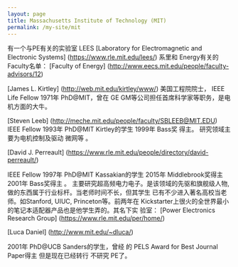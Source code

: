 ```yaml
---
layout: page
title: Massachusetts Institute of Technology (MIT)
permalink: /my-site/mit
---
```



有一个与PE有关的实验室 LEES
[Laboratory for Electromagnetic and Electronic Systems] (https://www.rle.mit.edu/lees/) 
系里和 Energy有关的 Faculty名单：
[Faculty of Energy] (http://www.eecs.mit.edu/people/faculty-advisors/12)

[James L. Kirtley] (http://web.mit.edu/kirtley/www/)
美国工程院院士， IEEE Life Fellow 1971年 PhD@MIT，曾在
GE GM等公司担任首席科学家等职务，是电机方面的大牛。

[Steven Leeb] (http://meche.mit.edu/people/faculty/SBLEEB@MIT.EDU)
IEEE Fellow 1993年 PhD@MIT Kirtley的学生 1999年 Bass奖
得主。 研究领域主要为电机控制及驱动 微网等 。

[David J. Perreault] (https://www.rle.mit.edu/people/directory/david-perreault/)

IEEE Fellow 1997年 PhD@MIT Kassakian的学生 2015年 Middlebrook奖得主 2001年 Bass奖得主 。 
主要研究超高频电力电子。是该领域的先驱和旗舰级人物, 做的东西属于行业标杆。当老师时间不长，但其学生
已有不少进入著名高校当老师。如Stanford, UIUC, Princeton等。前两年在
Kickstarter上很火的全世界最小的笔记本适配器产品也是他学生弄的。其名下实
验室： 
[Power Electronics Research Group] (https://www.rle.mit.edu/per/home/)

[Luca Daniel] (http://www.mit.edu/~dluca/)

2001年 PhD@UCB Sanders的学生，曾经 的 PELS Award for Best Journal Paper得主 但是现在已经转行 不研究 PE了。
